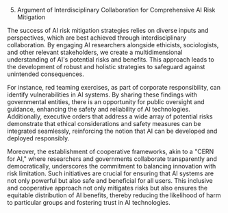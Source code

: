 5. Argument of Interdisciplinary Collaboration for Comprehensive AI Risk Mitigation

The success of AI risk mitigation strategies relies on diverse inputs and perspectives, which are best achieved through interdisciplinary collaboration. By engaging AI researchers alongside ethicists, sociologists, and other relevant stakeholders, we create a multidimensional understanding of AI's potential risks and benefits. This approach leads to the development of robust and holistic strategies to safeguard against unintended consequences.

For instance, red teaming exercises, as part of corporate responsibility, can identify vulnerabilities in AI systems. By sharing these findings with governmental entities, there is an opportunity for public oversight and guidance, enhancing the safety and reliability of AI technologies. Additionally, executive orders that address a wide array of potential risks demonstrate that ethical considerations and safety measures can be integrated seamlessly, reinforcing the notion that AI can be developed and deployed responsibly.

Moreover, the establishment of cooperative frameworks, akin to a "CERN for AI," where researchers and governments collaborate transparently and democratically, underscores the commitment to balancing innovation with risk limitation. Such initiatives are crucial for ensuring that AI systems are not only powerful but also safe and beneficial for all users. This inclusive and cooperative approach not only mitigates risks but also ensures the equitable distribution of AI benefits, thereby reducing the likelihood of harm to particular groups and fostering trust in AI technologies.
